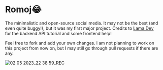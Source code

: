 # Romoj😂
The minimalistic and open-source social media. It may not be the best (and even quite buggy!), but it was my first major project. Credits to [Lama Dev](https://www.youtube.com/@LamaDev) for the backend API tutorial and some frontend help!

Feel free to fork and add your own changes. I am not planning to work on this project from now on, but I may still go through pull requests if there are any.

![02 05 2023_22 38 59_REC](https://user-images.githubusercontent.com/57310936/235736691-870d6b82-3d32-46f3-bd34-3f2d26211aa2.gif)

